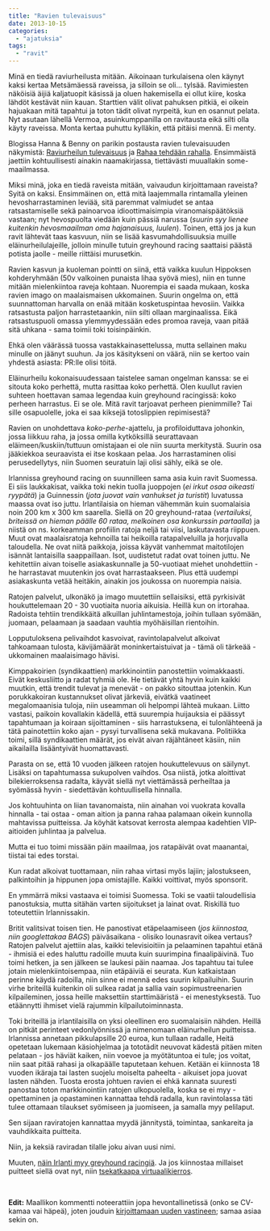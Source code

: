 ```yaml
---
title: "Ravien tulevaisuus"
date: 2013-10-15
categories: 
  - "ajatuksia"
tags: 
  - "ravit"
---
```


Minä en tiedä raviurheilusta mitään. Aikoinaan turkulaisena olen käynyt kaksi kertaa Metsämäessä raveissa, ja silloin se oli... tylsää. Ravimiesten näköisiä äijiä kaljatuopit käsissä ja oluen hakemisella ei ollut kiire, koska lähdöt kestävät niin kauan. Starttien välit olivat pahuksen pitkiä, ei oikein hajuakaan mitä tapahtui ja toton tädit olivat nyrpeitä, kun en osannut pelata. Nyt asutaan lähellä Vermoa, asuinkumppanilla on ravitausta eikä silti olla käyty raveissa. Monta kertaa puhuttu kylläkin, että pitäisi mennä. Ei menty.

<!--more-->

Blogissa Hanna & Benny on parikin postausta ravien tulevaisuuden näkymistä: [Raviurheilun tulevaisuus](http://hannajabenny.blogspot.fi/2013/10/raviurheilun-tulevaisuus.html) ja [Rahaa tehdään rahalla](http://hannajabenny.blogspot.fi/2013/10/rahaa-tehdaan-rahalla.html). Ensimmäistä jaettiin kohtuullisesti ainakin naamakirjassa, tiettävästi muuallakin some-maailmassa.

Miksi minä, joka en tiedä raveista mitään, vaivaudun kirjoittamaan raveista? Syitä on kaksi. Ensimmäinen on, että mitä laajemmalla rintamalla yleinen hevosharrastaminen leviää, sitä paremmat valmiudet se antaa ratsastamiselle sekä painoarvoa idioottimaisimpia viranomaispäätöksiä vastaan; nyt hevospuolta viedään kuin pässiä narussa (_suurin syy lienee kuitenkin hevosmaailman oma hajanaisuus, luulen_). Toinen, että jos ja kun ravit lähtevät taas kasvuun, niin se lisää kasvumahdollisuuksia muille eläinurheilulajeille, jolloin minulle tutuin greyhound racing saattaisi päästä potista jaolle - meille riittäisi murusetkin.

Ravien kasvun ja kuoleman pointti on siinä, että vaikka kuulun Hippoksen kohderyhmään (50v valkoinen punaista lihaa syövä mies), niin en tunne mitään mielenkiintoa raveja kohtaan. Nuorempia ei saada mukaan, koska ravien imago on maalaismaisen ukkomainen. Suurin ongelma on, että suunnattoman harvalla on enää mitään kosketuspintaa hevosiin. Vaikka ratsastusta paljon harrastetaankin, niin silti ollaan marginaalissa. Eikä ratsastuspuoli omassa ylemmyydessään edes promoa raveja, vaan pitää sitä uhkana - sama toimii toki toisinpäinkin.

Ehkä olen väärässä tuossa vastakkainasettelussa, mutta sellainen maku minulle on jäänyt suuhun. Ja jos käsitykseni on väärä, niin se kertoo vain yhdestä asiasta: PR:lle olisi töitä.

Eläinurheilu kokonaisuudessaan taistelee saman ongelman kanssa: se ei sitouta koko perhettä, mutta rasittaa koko perhettä. Olen kuullut ravien suhteen hoettavan samaa legendaa kuin greyhound racingissä: koko perheen harrastus. Ei se ole. Mitä ravit tarjoavat perheen pienimmille? Tai sille osapuolelle, joka ei saa kiksejä totoslippien repimisestä?

Ravien on unohdettava _koko-perhe_\-ajattelu, ja profiloiduttava johonkin, jossa liikkuu raha, ja jossa omilla kytköksillä seurattavaan eläimeen/kuskiin/tuttuun omistajaan ei ole niin suurta merkitystä. Suurin osa jääkiekkoa seuraavista ei itse koskaan pelaa. Jos harrastaminen olisi perusedellytys, niin Suomen seuratuin laji olisi sähly, eikä se ole.

Irlannissa greyhound racing on suunnilleen sama asia kuin ravit Suomessa. Ei siis laukkakisat, vaikka toki nekin tuolla juoppojen (_ei irkut osaa oikeasti ryypätä_) ja Guinnessin (_jota juovat vain vanhukset ja turistit_) luvatussa maassa ovat iso juttu. Irlantilaisia on hieman vähemmän kuin suomalaisia noin 200 km x 300 km saarella. Siellä on 20 greyhound-rataa (_vertailuksi, briteissä on hieman päälle 60 rataa, melkoinen osa konkurssin partaalla_) ja niistä on ns. korkeamman profiilin ratoja neljä tai viisi, laskutavasta riippuen. Muut ovat maalaisratoja kehnoilla tai heikoilla ratapalveluilla ja horjuvalla taloudella. Ne ovat niitä paikkoja, joissa käyvät vanhemmat maitotilojen isännät lantaisilla saappaillaan. Isot, uudistetut radat ovat toinen juttu. Ne kehitettiin aivan toiselle asiakaskunnalle ja 50-vuotiaat miehet unohdettiin - he harrastavat muutenkin jos ovat harrastaakseen. Plus että uudempi asiakaskunta vetää heitäkin, ainakin jos joukossa on nuorempia naisia.

Ratojen palvelut, ulkonäkö ja imago muutettiin sellaisiksi, että pyrkisivät houkuttelemaan 20 - 30 vuotiaita nuoria aikuisia. Heillä kun on irtorahaa. Radoista tehtiin trendikkäitä alkuillan juhlintamestoja, joihin tullaan syömään, juomaan, pelaamaan ja saadaan vauhtia myöhäisillan rientoihin.

Lopputuloksena pelivaihdot kasvoivat, ravintolapalvelut alkoivat tahkoamaan tulosta, kävijämäärät moninkertaistuivat ja - tämä oli tärkeää - ukkomainen maalaisimago hävisi.

Kimppakoirien (syndikaattien) markkinointiin panostettiin voimakkaasti. Eivät keskusliitto ja radat tyhmiä ole. He tietävät yhtä hyvin kuin kaikki muutkin, että trendit tulevat ja menevät - on pakko sitouttaa jotenkin. Kun porukkakoiran kustannukset olivat järkeviä, eivätkä vaatineet megalomaanisia tuloja, niin useamman oli helpompi lähteä mukaan. Liitto vastasi, paikoin kovallakin kädellä, että suurempia huijauksia ei päässyt tapahtumaan ja koiraan sijoittaminen - siis harrastuksena, ei tulonlähteenä ja tätä painotettiin koko ajan - pysyi turvallisena sekä mukavana. Politiikka toimi, sillä syndikaattien määrät, jos eivät aivan räjähtäneet käsiin, niin aikailailla lisääntyivät huomattavasti.

Parasta on se, että 10 vuoden jälkeen ratojen houkuttelevuus on säilynyt. Lisäksi on tapahtumassa sukupolven vaihdos. Osa niistä, jotka aloittivat bilekierroksensa radalta, käyvät siellä nyt viettämässä perheiltaa ja syömässä hyvin - siedettävän kohtuullisella hinnalla.

Jos kohtuuhinta on liian tavanomaista, niin ainahan voi vuokrata kovalla hinnalla - tai ostaa - oman aition ja panna rahaa palamaan oikein kunnolla mahtavissa puitteissa. Ja köyhät katsovat kerrosta alempaa kadehtien VIP-aitioiden juhlintaa ja palvelua.

Mutta ei tuo toimi missään päin maailmaa, jos ratapäivät ovat maanantai, tiistai tai edes torstai.

Kun radat alkoivat tuottamaan, niin rahaa virtasi myös lajiin; jalostukseen, palkintoihin ja hippunen jopa omistajille. Kaikki voittivat, myös sponsorit.

En ymmärrä miksi vastaava ei toimisi Suomessa. Toki se vaatii taloudellisia panostuksia, mutta sitähän varten sijoitukset ja lainat ovat. Riskillä tuo toteutettiin Irlannissakin.

Britit valitsivat toisen tien. He panostivat etäpelaamiseen (_jos kiinnostaa, niin googlettakaa BAGS_) päiväsaikana - olisiko lounasravit oikea vertaus? Ratojen palvelut ajettiin alas, kaikki televisioitiin ja pelaaminen tapahtui etänä - ihmisiä ei edes haluttu radoille muuta kuin suurimpina finaalipäivinä. Tuo toimi hetken, ja sen jälkeen se laukesi päin naamaa. Jos tapahtuu tai tulee jotain mielenkiintoisempaa, niin etäpäiviä ei seurata. Kun katkaistaan perinne käydä radoilla, niin sinne ei mennä edes suurin kilpailuihin. Suurin virhe briteillä kuitenkin oli sulkea radat ja sallia vain sopimustreenarien kilpaileminen, jossa heille maksettiin starttimääristä - ei menestyksestä. Tuo etäännytti ihmiset vielä rajummin kilpailutoiminnasta.

Toki briteillä ja irlantilaisilla on yksi oleellinen ero suomalaisiin nähden. Heillä on pitkät perinteet vedonlyönnissä ja nimenomaan eläinurheilun puitteissa. Irlannissa annetaan pikkulapsille 20 euroa, kun tullaan radalle, Heitä opetetaan lukemaan käsiohjelmaa ja tototädit neuvovat kädestä pitäen miten pelataan - jos häviät kaiken, niin voevoe ja myötätuntoa ei tule; jos voitat, niin saat pitää rahasi ja olkapäälle taputetaan kehuen. Ketään ei kiinnosta 18 vuoden ikäraja tai lasten suojelu moiselta paheelta - aikuiset jopa juovat lasten nähden. Tuosta erosta johtuen ravien ei ehkä kannata suuresti panostaa toton markkinointiin ratojen ulkopuolella, koska se ei myy - opettaminen ja opastaminen kannattaa tehdä radalla, kun ravintolassa täti tulee ottamaan tilaukset syömiseen ja juomiseen, ja samalla myy pelilaput.

Sen sijaan raviratojen kannattaa myydä jännitystä, toimintaa, sankareita ja vauhdikkaita puitteita.

Niin, ja keksiä raviradan tilalle joku aivan uusi nimi.

Muuten, [näin Irlanti myy greyhound racingiä](http://www.igb.ie). Ja jos kiinnostaa millaiset puitteet siellä ovat nyt, niin [tsekatkaapa virtuaalikierros](http://www.shelbournepark.com/Great-Night-Out/Virtual-Tour/).

 

**Edit:** Maallikon kommentti noteerattiin jopa hevontallinetissä (onko se CV-kamaa vai häpeä), joten jouduin [kirjoittamaan uuden vastineen](https://jagster.eksis.one/ajatuksia/vastaus-ravia-fi-foorumille/); samaa asiaa sekin on.
